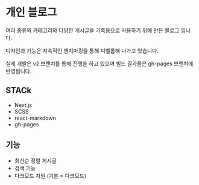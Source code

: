 # 개인 블로그

여러 종류의 카테고리와 다양한 게시글을 기록용으로 사용하기 위해 만든 블로그 입니다.

디자인과 기능은 지속적인 벤치마킹을 통해 디벨롭해 나가고 있습니다.

실제 개발은 v2 브랜치를 통해 진행을 하고 있으며 빌드 결과물은 gh-pages 브랜치에 반영됩니다.


## STACk
- Next.js
- SCSS
- react-markdown
- gh-pages

## 기능
- 최신순 정렬 게시글
- 검색 기능 
- 다크모드 지원 (기본 = 다크모드)

